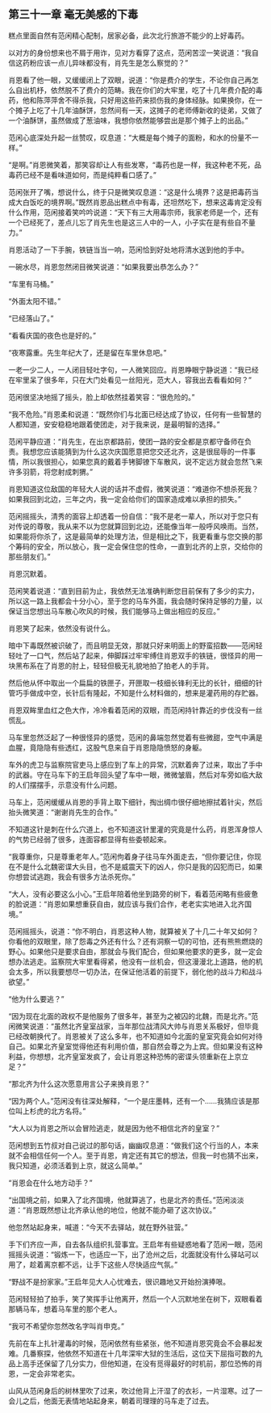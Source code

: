 ## 第三十一章 **毫无美感的下毒**

糕点里面自然有范闲精心配制，居家必备，此次北行旅游不能少的上好毒药。

以对方的身份想来也不屑于用诈，见对方看穿了这点，范闲苦涩一笑说道：“我自信这药粉应该一点儿异味都没有，肖先生是怎么察觉的？”

肖恩看了他一眼，又缓缓闭上了双眼，说道：“你是费介的学生，不论你自己再怎么自出机杼，依然脱不了费介的范畴。我在你们的大牢里，吃了十几年费介配的毒药，他和陈萍萍舍不得杀我，只好用这些药来损伤我的身体经脉。如果换你，在一个摊子上吃了十几年油酥饼，忽然间有一天，这摊子的老师傅新收的徒弟，又做了一个油酥饼，虽然做成了葱油味，我想你依然能够尝出是那个摊子上的出品。”

范闲心底深处升起一丝赞叹，叹息道：“大概是每个摊子的面粉，和水的份量不一样。”

“是啊。”肖恩微笑着，那笑容却让人有些发寒，“毒药也是一样，我这种老不死，品毒药已经不是看味道如何，而是纯粹看口感了。”

范闲张开了嘴，想说什么，终于只是微笑叹息道：“这是什么境界？这是把毒药当成大白饭吃的境界啊。”既然肖恩品出糕点中有毒，还坦然吃下，想来这毒肯定没有什么作用，范闲接着笑吟吟说道：“天下有三大用毒宗师，我家老师是一个，还有一个已经死了，差点儿忘了肖先生也是这三人中的一人，小子实在是有些自不量力。”

肖恩活动了一下手腕，铁链当当一响，范闲恰到好处地将清水送到他的手中。

一碗水尽，肖恩忽然闭目微笑说道：“如果我要出恭怎么办？”

“车里有马桶。”

“外面太阳不错。”

“已经落山了。”

“看看庆国的夜色也是好的。”

“夜寒露重。先生年纪大了，还是留在车里休息吧。”

一老一少二人，一人闭目轻吐字句，一人微笑回应。肖恩睁眼宁静说道：“我已经在牢里呆了很多年，只在大门处看见一丝阳光，范大人，容我出去看看如何？”

范闲很坚决地摇了摇头，脸上却依然挂着笑容：“很危险的。”

“我不危险。”肖恩柔和说道：“既然你们与北面已经达成了协议，任何有一些智慧的人都知道，安安稳稳地跟着使团走，对于我来说，是最明智的选择。”

范闲平静应道：“肖先生，在出京都路前，使团一路的安全都是京都守备师在负责。我想您应该能猜到为什么这次庆国愿意把您交还北齐，这是很屈辱的一件事情，所以我很担心，如果您真的戴着手铐脚镣下车散风，说不定远方就会忽然飞来许多羽箭，将您射成刺猬。”

肖恩知道这位敌国的年轻大人说的话并不虚假，微笑说道：“难道你不想杀死我？如果我回到北边，三年之内，我一定会给你们的国家造成难以承担的损失。”

范闲摇摇头，清秀的面容上却透着一份自信：“我不是老一辈人，所以对于您只有对传说的尊敬，我从来不以为您就算回到北边，还能像当年一般呼风唤雨。当然，如果能将你杀了，这是最简单的处理方法，但是相比之下，我更看重与您交换的那个筹码的安全，所以放心，我一定会保住您的性命，一直到北齐的上京，交给你的那些朋友们。”

肖恩沉默着。

范闲笑着说道：“直到目前为止，我依然无法准确判断您目前保有了多少的实力，所以这一路上我都会十分小心，至于您的马车外面，我会随时保持足够的力量，以保证当您想出马车散心吹风的时候，我们能够马上做出相应的反应。”

肖恩笑了起来，依然没有说什么。

暗中下毒既然被识破了，而且明显无效，那就只好来明面上的野蛮招数——范闲轻轻吐了一口气，然后站了起来，伸脚踩过牢牢缚住肖恩双手的铁链，很怪异的用一块黑布系在了肖恩的肘上，轻轻但极无礼貌地拍了拍老人的手背。

然后他从怀中取出一个扁扁的铁匣子，开匣取一枝细长锋利无比的长针，细细的针管巧手做成中空，长针后有隆起，不知是什么材料做的，想来是灌药用的存贮器。

肖恩双眸里血红之色大作，冷冷看着范闲的双眼，而范闲持针靠近的步伐没有一丝慌乱。

马车里忽然泛起了一种很怪异的感觉，范闲的鼻端忽然觉着有些微甜，空气中满是血腥，竟隐隐有些透红，这股气息来自于肖恩隐隐愤怒的身躯。

车外的虎卫与监察院官吏马上感应到了车上的异常，沉默着奔了过来，取出了手中的武器。守在马车下的王启年回头望了车中一眼，微微皱眉，然后对车旁如临大敌的人们摆摆手，示意没有什么问题。

马车上，范闲缓缓从肖恩的手背上取下细针，掏出绸巾很仔细地擦拭着针尖，然后抬头微笑道：“谢谢肖先生的合作。”

不知道这针是刺在什么穴道上，也不知道这针里灌的究竟是什么药，肖恩浑身惊人的气势已经弱了很多，连面容都显得有些委顿起来。

“我尊重你，只是尊重老年人。”范闲佝着身子往马车外面走去，“但你要记住，你现在不是什么北魏密谍大头目，也不是威震天下的凶人，你只是我的囚犯而已，如果你想尝试逃跑，我会有很多方法杀死你。”

“大人，没有必要这么小心。”王启年陪着他坐到路旁的树下，看着范闲略有些疲惫的脸说道：“肖恩如果想重获自由，就应该与我们合作，老老实实地进入北齐国境。”

范闲摇摇头，说道：“你不明白，肖恩这种人物，就算被关了十几二十年又如何？你看他的双眼里，除了怨毒之外还有什么？还有洞察一切的可怕，还有熊熊燃烧的野心。如果他只是要求自由，那就会与我们配合，但如果他要求的更多，就一定会想办法逃走。监察院大牢里看得紧，他没有一丝机会，但这漫漫北上道路，他的机会太多，所以我要想尽一切办法，在保证他活着的前提下，弱化他的战斗力和战斗欲望。”

“他为什么要逃？”

“因为现在北面的政权不是他服务了很多年，甚至为之被囚的北魏，而是北齐。”范闲微笑说道：“虽然北齐皇室战家，当年那位战清风大帅与肖恩关系极好，但毕竟已经改朝换代了。肖恩被关了这么多年，也不知道如今北面的皇室究竟会如何对待自己。如果北齐皇室觉得他还有利用价值，那自然会尊之为上宾。但如果没有这种利益，你想想，北齐皇室发疯了，会让肖恩这种恐怖的密谍头领重新在上京立足？”

“那北齐为什么这次愿意用言公子来换肖恩？”

“因为两个人。”范闲没有往深处解释，“一个是庄墨韩，还有一个……我猜应该是那位叫上杉虎的北方名将。”

“大人以为肖恩之所以会冒险逃走，就是因为他不相信北齐的皇室？”

范闲想到五竹叔对自己说过的那句话，幽幽叹息道：“做我们这个行当的人，本来就不会相信任何一个人。至于肖恩，肯定还有其它的想法，但我一时也猜不出来，我只知道，必须活着到上京，就这么简单。”

“肖恩会在什么地方动手？”

“出国境之前，如果入了北齐国境，他就算逃了，也是北齐的责任。”范闲淡淡道：“肖恩既然想让北齐承认他的地位，他就不能办砸了这次协议。”

他忽然站起身来，喊道：“今天不去驿站，就在野外驻营。”

手下们齐应一声，自去各队组织扎营事宜。王启年有些疑惑地看了范闲一眼，范闲摇摇头说道：“锻炼一下，也适应一下，出了沧州之后，北面就没有什么驿站可以用了，趁着离京都不远，让手下这些人尽快适应气氛。”

“野战不是扮家家。”王启年见大人心忧难去，很识趣地又开始扮演捧哏。

范闲轻轻拍了拍手，笑了笑挥手让他离开，然后一个人沉默地坐在树下，双眼看着那辆马车，想着马车里的那个老人。

“我可不希望你忽然改名字叫肖申克。”

先前在车上扎针灌毒的时候，范闲依然有些紧张，他不知道肖恩究竟会不会暴起发难。几番察探，他依然不知道在十几年深牢大狱的生活后，这位天下屈指可数的九品上高手还保留了几分实力，但他知道，在没有觅得最好的时机前，那位恐怖的肖恩，一定会非常老实。

山风从范闲身后的树林里吹了过来，吹过他背上汗湿了的衣衫，一片湿寒。过了一会儿之后，他面无表情地站起身来，朝着司理理的马车走了过去。

